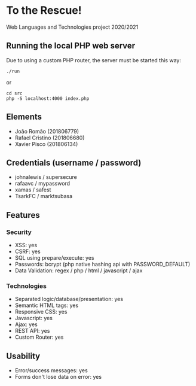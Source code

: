 # To the Rescue!
Web Languages and Technologies project 2020/2021

## Running the local PHP web server
Due to using a custom PHP router, the server must be started this way:

```
./run
```
or
```
cd src
php -S localhost:4000 index.php
```

## Elements
- João Romão (201806779)
- Rafael Cristino (201806680)
- Xavier Pisco (201806134)

## Credentials (username / password)
- johnalewis / supersecure
- rafaavc / mypassword
- xamas / safest
- TsarkFC / marktsubasa

## Features
### Security
- XSS: yes
- CSRF: yes
- SQL using prepare/execute: yes
- Passwords: bcrypt (php native hashing api with PASSWORD_DEFAULT)
- Data Validation: regex / php / html / javascript / ajax

### Technologies
- Separated logic/database/presentation: yes
- Semantic HTML tags: yes
- Responsive CSS: yes
- Javascript: yes
- Ajax: yes
- REST API: yes
- Custom Router: yes

## Usability
- Error/success messages: yes
- Forms don't lose data on error: yes
